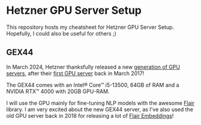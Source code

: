 # Hetzner GPU Server Setup

This repository hosts my cheatsheet for Hetzner GPU Server Setup. Hopefully, I could also be useful for others ;)

## GEX44

In March 2024, Hetzner thanksfully released a new [generation of GPU servers](https://www.hetzner.com/press-release/new-gpu-server/), after their [first GPU server](https://web.archive.org/web/20210613172423/https://www.hetzner.com/news/blitzschnell-gestochen-scharf-neuer-dedicated-root-server-ex51-ssd-gpu/) back in March 2017!

The GEX44 comes with an Intel® Core™ i5-13500, 64GB of RAM and a NVIDIA RTX™ 4000 with 20GB GPU-RAM.

I will use the GPU mainly for fine-tuning NLP models with the awesome [Flair](https://github.com/flairNLP/flair) library. I am very excited about the new GEX44 server, as I've also used the old GPU server back in 2018 for releasing a lot of [Flair Embeddings](https://github.com/flairNLP/flair-lms)!
